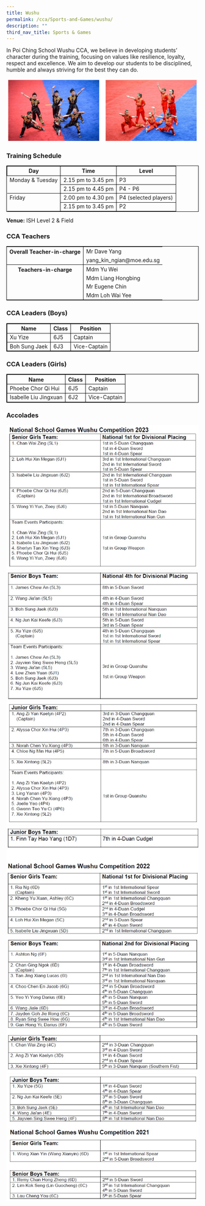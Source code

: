 ```yaml
---
title: Wushu
permalink: /cca/Sports-and-Games/wushu/
description: ""
third_nav_title: Sports & Games
---
```

In Poi Ching School Wushu CCA, we believe in developing students’ character during the training, focusing on values like resilience, loyalty, respect and excellence. We aim to develop our students to be disciplined, humble and always striving for the best they can do.

![](/images/wushu%20cover.jpg)


### Training Schedule

<table style="border-collapse: collapse; border: 1px solid black;">
  <thead>
    <tr>
      <th style="border: 1px solid black;">Day</th>
      <th style="border: 1px solid black;">Time</th>
      <th style="border: 1px solid black;">Level</th>
    </tr>
  </thead>
  <tbody>
    <tr>
      <td style="border: none;border-right: 1px solid black">Monday &amp; Tuesday</td>
      <td style="border: 1px solid black;">2.15 pm to 3.45 pm</td>
      			<td style="border: 1px solid black;">P3</td>
    </tr>
    <tr> 
<td style="border: none;border-right: 1px solid black"></td> <td style="border: 1px solid black;">2.15 pm to 4.45 pm</td>
      <td style="border: 1px solid black;">P4 - P6</td>
    </tr>
    <tr>
      <td style="border: none; border-top: 1px solid black; border-right: 1px solid black">Friday</td>
      <td style="border: 1px solid black;">2.00 pm to 4.30 pm</td>
      			<td style="border: 1px solid black;">P4 (selected players)</td>
    </tr>
    <tr> 
<td style="border: none"></td> 
			<td style="border: 1px solid black;">2.15 pm to 3.45 pm</td>
      <td style="border: 1px solid black;">P2</td>
    </tr>
    </tbody>
</table>

**Venue:**
 ISH Level 2 &amp; Field

### CCA Teachers

<table style="border-collapse: collapse; border: 1px solid black;">
  <tbody>
    <tr>
      <th style="border: none; border-right: 1px solid black">Overall Teacher-in-charge
      </th><td style="border: none;"> Mr Dave Yang</td>
		 </tr>
    <tr>
      <td style="border-bottom: 1px solid black; border-right: 1px solid black"></td>
      <td style="border-bottom: 1px solid black;">yang_kin_ngian@moe.edu.sg  </td>
    </tr>
    <tr>
      <th style="border: none; border-right: 1px solid black">Teachers-in-charge
      </th><td style="border: none;"> Mdm Yu Wei</td>
    </tr>
    <tr>
      <td style="border: none;border-right: 1px solid black"></td>
      <td style="border: none;">Mdm Liang Hongbing   </td>
    </tr>
    <tr> <td style="border: none;border-right: 1px solid black"></td>
      <td style="border: none;"> Mr Eugene Chin    </td>
    </tr>
		<tr> <td style="border: none;border-right: 1px solid black"></td>
      <td style="border: none;"> Mdm Loh Wai Yee  </td>
    </tr>
			
  </tbody>
</table>


### CCA Leaders (Boys)

<table style="border-collapse: collapse; border: 1px solid black;">
  <thead>
    <tr>
      <th style="border: 1px solid black;">Name</th>
      <th style="border: 1px solid black;">Class</th>
      <th style="border: 1px solid black;">Position</th>
    </tr>
  </thead>
  <tbody>
    <tr>
      <td style="border: 1px solid black;">Xu Yize</td>
      <td style="border: 1px solid black;">6J5</td>
      <td style="border: 1px solid black;">Captain</td>
    </tr>
    <tr>
      <td style="border: 1px solid black;">Boh Sung Jaek</td>
      <td style="border: 1px solid black;">6J3</td>
      <td style="border: 1px solid black;">Vice-Captain</td>
    </tr>

  </tbody>
</table>

### CCA Leaders (Girls)

<table style="border-collapse: collapse; border: 1px solid black;">
  <thead>
    <tr>
      <th style="border: 1px solid black;">Name</th>
      <th style="border: 1px solid black;">Class</th>
      <th style="border: 1px solid black;">Position</th>
    </tr>
  </thead>
  <tbody>
    <tr>
      <td style="border: 1px solid black;">Phoebe Chor Qi Hui</td>
      <td style="border: 1px solid black;">6J5</td>
      <td style="border: 1px solid black;">Captain</td>
    </tr>
    <tr>
      <td style="border: 1px solid black;">Isabelle Liu Jingxuan</td>
      <td style="border: 1px solid black;">6J2</td>
      <td style="border: 1px solid black;">Vice-Captain</td>
    </tr>
		  </tbody>
</table>

### Accolades

![](/images/wushu%20nsg%201.jpg)
![](/images/wushu%20nsg%202.jpg)
![](/images/wushu%20nsg%203.jpg)
![](/images/wushu%20nsg%204.jpg)
![](/images/wushu%20nsg%205.jpg)
![](/images/wushu%20nsg%206.jpg)
